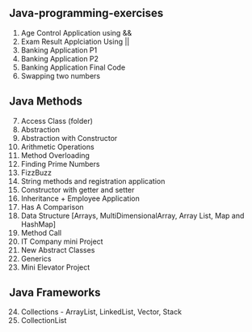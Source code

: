 ## Java-programming-exercises

1. Age Control Application using &&
2. Exam Result Applciation Using ||
3. Banking Application P1
4. Banking Application P2
5. Banking Application Final Code
6. Swapping two numbers

## Java Methods

7. Access Class (folder)
8. Abstraction
9. Abstraction with Constructor
10. Arithmetic Operations
11. Method Overloading
12. Finding Prime Numbers
13. FizzBuzz
14. String methods and registration application
15. Constructor with getter and setter
16. Inheritance + Employee Application
17. Has A Comparison
18. Data Structure [Arrays, MultiDimensionalArray, Array List, Map and HashMap]
19. Method Call
20. IT Company mini Project
21. New Abstract Classes
22. Generics
23. Mini Elevator Project

## Java Frameworks

24. Collections - ArrayList, LinkedList, Vector, Stack
25. CollectionList
